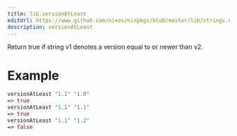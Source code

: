 ```yaml
---
title: lib.versionAtLeast
editUrl: https://www.github.com/nixos/nixpkgs/blob/master/lib/strings.nix#L988C20
description: versionAtLeast
---
```


Return true if string v1 denotes a version equal to or newer than v2.

# Example

```nix
versionAtLeast "1.1" "1.0"
=> true
versionAtLeast "1.1" "1.1"
=> true
versionAtLeast "1.1" "1.2"
=> false
```
